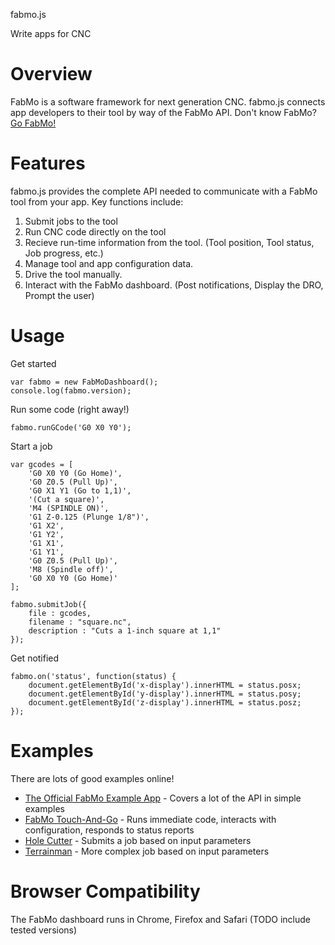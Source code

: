 fabmo.js

Write apps for CNC

# Overview
FabMo is a software framework for next generation CNC.  fabmo.js connects app developers to their tool by way of the FabMo API.  Don't know FabMo?  [Go FabMo!](https://gofabmo.org/)

# Features
fabmo.js provides the complete API needed to communicate with a FabMo tool from your app.  Key functions include:
 
 1. Submit jobs to the tool
 1. Run CNC code directly on the tool
 1. Recieve run-time information from the tool. (Tool position, Tool status, Job progress, etc.)
 1. Manage tool and app configuration data.
 1. Drive the tool manually.
 1. Interact with the FabMo dashboard. (Post notifications, Display the DRO, Prompt the user)


# Usage

Get started
```
var fabmo = new FabMoDashboard();
console.log(fabmo.version);
```

Run some code (right away!)
```
fabmo.runGCode('G0 X0 Y0');
```

Start a job
```
var gcodes = [
	'G0 X0 Y0 (Go Home)',
	'G0 Z0.5 (Pull Up)',
	'G0 X1 Y1 (Go to 1,1)',
	'(Cut a square)',
	'M4 (SPINDLE ON)',
	'G1 Z-0.125 (Plunge 1/8")',
	'G1 X2',
	'G1 Y2',
	'G1 X1',
	'G1 Y1',
	'G0 Z0.5 (Pull Up)',
	'M8 (Spindle off)',
	'G0 X0 Y0 (Go Home)'
];

fabmo.submitJob({
	file : gcodes,
	filename : "square.nc",
	description : "Cuts a 1-inch square at 1,1"
});
```

Get notified
```
fabmo.on('status', function(status) {
	document.getElementById('x-display').innerHTML = status.posx;
	document.getElementById('y-display').innerHTML = status.posy;
	document.getElementById('z-display').innerHTML = status.posz;
});
```

# Examples
There are lots of good examples online!
 * [The Official FabMo Example App](http://fabmo.github.io/fabmo-example-app/) - Covers a lot of the API in simple examples
 * [FabMo Touch-And-Go](http://fabmo.github.io/fabmo-touchandgo-app/) - Runs immediate code, interacts with configuration, responds to status reports
 * [Hole Cutter](http://fabmo.github.io/fabmo-holecutter-app/) - Submits a job based on input parameters
 * [Terrainman](http://fabmo.github.io/fabmo-terrainman-app/) - More complex job based on input parameters

# Browser Compatibility
The FabMo dashboard runs in Chrome, Firefox and Safari (TODO include tested versions)

